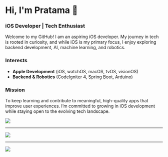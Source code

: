 # Hi, I'm Pratama 👋

### iOS Developer | Tech Enthusiast

Welcome to my GitHub! I am an aspiring iOS developer. My journey in tech is rooted in curiosity, and while iOS is my primary focus, I enjoy exploring backend development, AI, machine learning, and robotics.

### Interests
- **Apple Development** (iOS, watchOS, macOS, tvOS, visionOS)
- **Backend & Robotics** (CodeIgniter 4, Spring Boot, Arduino)

### Mission
To keep learning and contribute to meaningful, high-quality apps that improve user experiences. I’m committed to growing in iOS development while staying open to the evolving tech landscape.


![](https://github-readme-streak-stats.herokuapp.com/?user=pratama6624&theme=dark&hide_border=false)

---
![](https://github-readme-stats.vercel.app/api/top-langs/?username=pratama6624&theme=dark&hide_border=false&include_all_commits=false&count_private=false&layout=compact)

---
[![](https://visitcount.itsvg.in/api?id=pratama6624&icon=5&color=1)](https://visitcount.itsvg.in)
